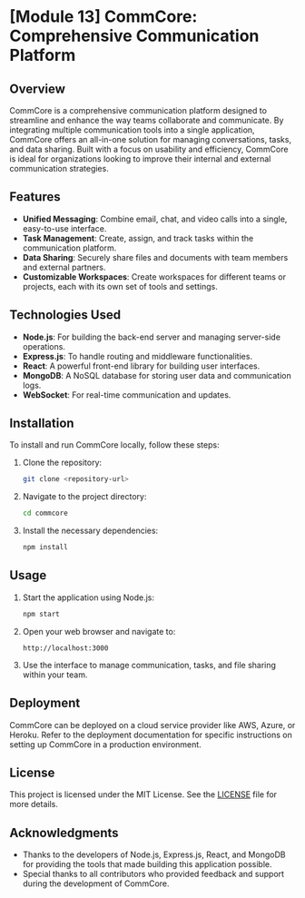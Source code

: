 
# [Module 13] CommCore: Comprehensive Communication Platform

## Overview

CommCore is a comprehensive communication platform designed to streamline and enhance the way teams collaborate and communicate. By integrating multiple communication tools into a single application, CommCore offers an all-in-one solution for managing conversations, tasks, and data sharing. Built with a focus on usability and efficiency, CommCore is ideal for organizations looking to improve their internal and external communication strategies.

## Features

- **Unified Messaging**: Combine email, chat, and video calls into a single, easy-to-use interface.
- **Task Management**: Create, assign, and track tasks within the communication platform.
- **Data Sharing**: Securely share files and documents with team members and external partners.
- **Customizable Workspaces**: Create workspaces for different teams or projects, each with its own set of tools and settings.

## Technologies Used

- **Node.js**: For building the back-end server and managing server-side operations.
- **Express.js**: To handle routing and middleware functionalities.
- **React**: A powerful front-end library for building user interfaces.
- **MongoDB**: A NoSQL database for storing user data and communication logs.
- **WebSocket**: For real-time communication and updates.

## Installation

To install and run CommCore locally, follow these steps:

1. Clone the repository:
   ```bash
   git clone <repository-url>
   ```
2. Navigate to the project directory:
   ```bash
   cd commcore
   ```
3. Install the necessary dependencies:
   ```bash
   npm install
   ```

## Usage

1. Start the application using Node.js:
   ```bash
   npm start
   ```
2. Open your web browser and navigate to:
   ```plaintext
   http://localhost:3000
   ```
3. Use the interface to manage communication, tasks, and file sharing within your team.

## Deployment

CommCore can be deployed on a cloud service provider like AWS, Azure, or Heroku. Refer to the deployment documentation for specific instructions on setting up CommCore in a production environment.

## License

This project is licensed under the MIT License. See the [LICENSE](LICENSE) file for more details.

## Acknowledgments

- Thanks to the developers of Node.js, Express.js, React, and MongoDB for providing the tools that made building this application possible.
- Special thanks to all contributors who provided feedback and support during the development of CommCore.
